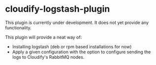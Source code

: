 cloudify-logstash-plugin
========================

This plugin is currently under development. It does not yet provide any functionality.

This plugin will provide a neat way of:

- Installing logstash (deb or rpm based installations for now)
- Apply a given configuration with the option to configure sending the logs to Cloudify's RabbitMQ nodes.
